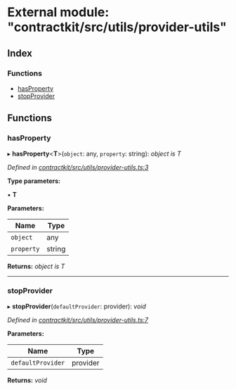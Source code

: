 # External module: "contractkit/src/utils/provider-utils"

## Index

### Functions

* [hasProperty](_contractkit_src_utils_provider_utils_.md#hasproperty)
* [stopProvider](_contractkit_src_utils_provider_utils_.md#stopprovider)

## Functions

###  hasProperty

▸ **hasProperty**<**T**>(`object`: any, `property`: string): *object is T*

*Defined in [contractkit/src/utils/provider-utils.ts:3](https://github.com/celo-org/celo-monorepo/blob/master/packages/contractkit/src/utils/provider-utils.ts#L3)*

**Type parameters:**

▪ **T**

**Parameters:**

Name | Type |
------ | ------ |
`object` | any |
`property` | string |

**Returns:** *object is T*

___

###  stopProvider

▸ **stopProvider**(`defaultProvider`: provider): *void*

*Defined in [contractkit/src/utils/provider-utils.ts:7](https://github.com/celo-org/celo-monorepo/blob/master/packages/contractkit/src/utils/provider-utils.ts#L7)*

**Parameters:**

Name | Type |
------ | ------ |
`defaultProvider` | provider |

**Returns:** *void*
